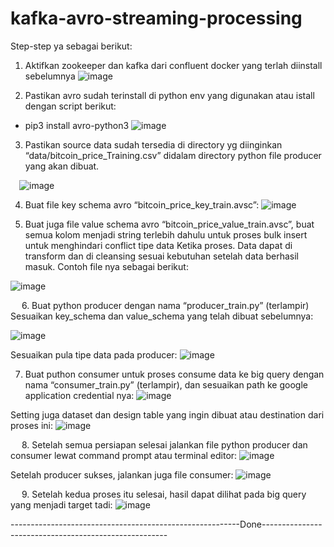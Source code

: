# kafka-avro-streaming-processing

Step-step ya sebagai berikut:
1.	Aktifkan zookeeper dan kafka dari confluent docker yang terlah diinstall sebelumnya
 ![image](https://user-images.githubusercontent.com/25885092/227996121-4ac65e70-2f9b-41bb-b733-fdfd01fca608.png)


2.	Pastikan avro sudah terinstall di python env yang digunakan atau istall dengan script berikut:
- pip3 install avro-python3
 ![image](https://user-images.githubusercontent.com/25885092/227996149-a043266b-3f13-4513-8d22-53cc925d27d4.png)


3.	Pastikan source data sudah tersedia di directory yg diinginkan “data/bitcoin_price_Training.csv” didalam directory python file producer yang akan dibuat.

 ![image](https://user-images.githubusercontent.com/25885092/227996287-c1502f94-0cd9-4541-be3c-7413bf6d9c8c.png)


4.	Buat file key schema avro “bitcoin_price_key_train.avsc”:
 ![image](https://user-images.githubusercontent.com/25885092/227996330-c279a4d3-3900-4d2b-b0c7-b70acef233b4.png)

 
5.	Buat juga file value schema avro “bitcoin_price_value_train.avsc”, buat semua kolom menjadi string terlebih dahulu untuk proses bulk insert untuk menghindari conflict tipe data Ketika proses. Data dapat di transform dan di cleansing sesuai kebutuhan setelah data berhasil masuk. Contoh file nya sebagai berikut:

![image](https://user-images.githubusercontent.com/25885092/227996377-185dadc8-a605-4136-b48d-8cff50cbab88.png)

 
6.	Buat python producer dengan nama “producer_train.py” (terlampir)
Sesuaikan key_schema dan value_schema yang telah dibuat sebelumnya:

![image](https://user-images.githubusercontent.com/25885092/227996425-1802a713-90cf-406d-a8c9-359eb7ae4738.png)

Sesuaikan pula tipe data pada producer:
![image](https://user-images.githubusercontent.com/25885092/227996440-60e6ad30-8dde-42bc-badf-24b8666ababb.png)


7.	Buat puthon consumer untuk proses consume data ke big query dengan nama “consumer_train.py” (terlampir), dan sesuaikan path ke google application credential nya:
![image](https://user-images.githubusercontent.com/25885092/227996467-950ab845-4f56-4aa6-8151-b0f3e165391b.png)

Setting juga dataset dan design table yang ingin dibuat atau destination dari proses ini:
![image](https://user-images.githubusercontent.com/25885092/227996483-7c9c93da-15ce-4f9b-aca9-cb1b2f1587f7.png)

 
8.	Setelah semua persiapan selesai jalankan file python producer dan consumer lewat command prompt atau terminal editor:
 ![image](https://user-images.githubusercontent.com/25885092/227996519-57547ce6-9c9d-4254-a156-92472e0727e6.png)

Setelah producer sukses, jalankan juga file consumer:
 ![image](https://user-images.githubusercontent.com/25885092/227996547-f0061742-eee6-48b7-9237-02eb05658718.png)

 
9.	Setelah kedua proses itu selesai, hasil dapat dilihat pada big query yang menjadi target tadi:
 ![image](https://user-images.githubusercontent.com/25885092/227996573-f841c7e2-3e52-4f5c-89f9-8d921245fe53.png)


---------------------------------------------------------Done------------------------------------------------------


